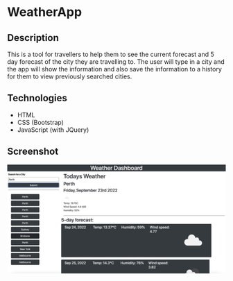 # WeatherApp

## Description

This is a tool for travellers to help them to see the current forecast and 5 day forecast of the city they are travelling to. The user will type in a city and the app will show the information and also save the information to a history for them to view previously searched cities.

## Technologies

- HTML
- CSS (Bootstrap)
- JavaScript (with JQuery)

## Screenshot

![image](./images/Image%2023-9-2022%20at%201.48%20pm.jpg)